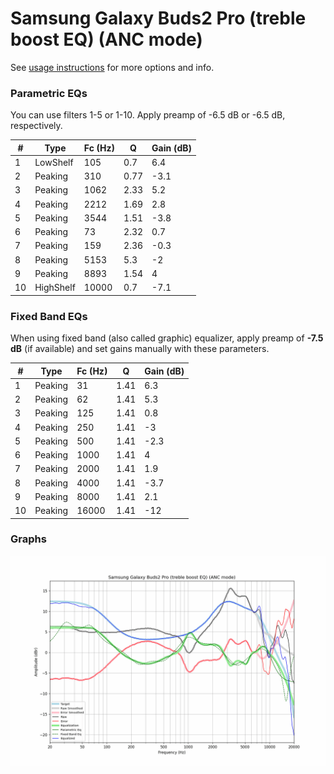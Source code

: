 # Samsung Galaxy Buds2 Pro (treble boost EQ) (ANC mode)
See [usage instructions](https://github.com/jaakkopasanen/AutoEq#usage) for more options and info.

### Parametric EQs
You can use filters 1-5 or 1-10. Apply preamp of -6.5 dB or -6.5 dB, respectively.

|   # | Type      |   Fc (Hz) |    Q |   Gain (dB) |
|-----|-----------|-----------|------|-------------|
|   1 | LowShelf  |       105 | 0.7  |         6.4 |
|   2 | Peaking   |       310 | 0.77 |        -3.1 |
|   3 | Peaking   |      1062 | 2.33 |         5.2 |
|   4 | Peaking   |      2212 | 1.69 |         2.8 |
|   5 | Peaking   |      3544 | 1.51 |        -3.8 |
|   6 | Peaking   |        73 | 2.32 |         0.7 |
|   7 | Peaking   |       159 | 2.36 |        -0.3 |
|   8 | Peaking   |      5153 | 5.3  |        -2   |
|   9 | Peaking   |      8893 | 1.54 |         4   |
|  10 | HighShelf |     10000 | 0.7  |        -7.1 |

### Fixed Band EQs
When using fixed band (also called graphic) equalizer, apply preamp of **-7.5 dB** (if available) and set gains manually with these parameters.

|   # | Type    |   Fc (Hz) |    Q |   Gain (dB) |
|-----|---------|-----------|------|-------------|
|   1 | Peaking |        31 | 1.41 |         6.3 |
|   2 | Peaking |        62 | 1.41 |         5.3 |
|   3 | Peaking |       125 | 1.41 |         0.8 |
|   4 | Peaking |       250 | 1.41 |        -3   |
|   5 | Peaking |       500 | 1.41 |        -2.3 |
|   6 | Peaking |      1000 | 1.41 |         4   |
|   7 | Peaking |      2000 | 1.41 |         1.9 |
|   8 | Peaking |      4000 | 1.41 |        -3.7 |
|   9 | Peaking |      8000 | 1.41 |         2.1 |
|  10 | Peaking |     16000 | 1.41 |       -12   |

### Graphs
![](./Samsung%20Galaxy%20Buds2%20Pro%20(treble%20boost%20EQ)%20(ANC%20mode).png)
